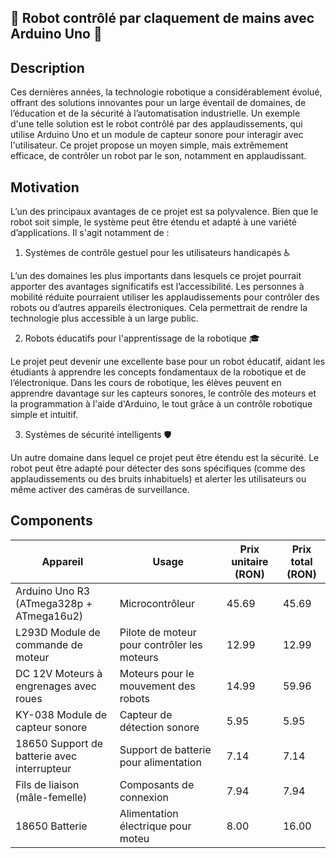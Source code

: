 <h2>🤖 Robot contrôlé par claquement de mains avec Arduino Uno 👏 </h2>

## Description

Ces dernières années, la technologie robotique a considérablement évolué, offrant des solutions innovantes pour un large éventail de domaines, de l’éducation et de la sécurité à l’automatisation industrielle. Un exemple d'une telle solution est le robot contrôlé par des applaudissements, qui utilise Arduino Uno et un module de capteur sonore pour interagir avec l'utilisateur. Ce projet propose un moyen simple, mais extrêmement efficace, de contrôler un robot par le son, notamment en applaudissant.

## Motivation

L’un des principaux avantages de ce projet est sa polyvalence. Bien que le robot soit simple, le système peut être étendu et adapté à une variété d’applications. Il s'agit notamment de :

1. Systèmes de contrôle gestuel pour les utilisateurs handicapés ♿

L’un des domaines les plus importants dans lesquels ce projet pourrait apporter des avantages significatifs est l’accessibilité. Les personnes à mobilité réduite pourraient utiliser les applaudissements pour contrôler des robots ou d’autres appareils électroniques. Cela permettrait de rendre la technologie plus accessible à un large public.

2. Robots éducatifs pour l'apprentissage de la robotique 🎓

Le projet peut devenir une excellente base pour un robot éducatif, aidant les étudiants à apprendre les concepts fondamentaux de la robotique et de l’électronique. Dans les cours de robotique, les élèves peuvent en apprendre davantage sur les capteurs sonores, le contrôle des moteurs et la programmation à l'aide d'Arduino, le tout grâce à un contrôle robotique simple et intuitif.

3. Systèmes de sécurité intelligents 🛡️

Un autre domaine dans lequel ce projet peut être étendu est la sécurité. Le robot peut être adapté pour détecter des sons spécifiques (comme des applaudissements ou des bruits inhabituels) et alerter les utilisateurs ou même activer des caméras de surveillance.

## Components

| Appareil                                     | Usage                                        | Prix unitaire (RON)  |  Prix total (RON)  |
|----------------------------------------------|----------------------------------------------|----------------------|--------------------|
| Arduino Uno R3 (ATmega328p + ATmega16u2)     | Microcontrôleur                              | 45.69                | 45.69              |
| L293D Module de commande de moteur           | Pilote de moteur pour contrôler les moteurs  | 12.99                | 12.99              |
| DC 12V Moteurs à engrenages avec roues       | Moteurs pour le mouvement des robots         | 14.99                | 59.96              |
| KY-038 Module de capteur sonore              | Capteur de détection sonore                  | 5.95                 | 5.95               |
| 18650 Support de batterie avec interrupteur  | Support de batterie pour alimentation        | 7.14                 | 7.14               |
| Fils de liaison (mâle-femelle)               | Composants de connexion                      | 7.94                 | 7.94               |
| 18650 Batterie                               | Alimentation électrique pour moteu           | 8.00                 | 16.00              |





